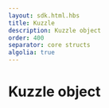 ```yaml
---
layout: sdk.html.hbs
title: Kuzzle
description: Kuzzle object
order: 400
separator: core structs
algolia: true
---
```



# Kuzzle object
